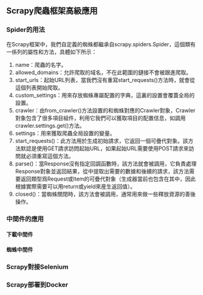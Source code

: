 ## Scrapy爬蟲框架高級應用

### Spider的用法

在Scrapy框架中，我們自定義的蜘蛛都繼承自scrapy.spiders.Spider，這個類有一係列的屬性和方法，具體如下所示：

1. name：爬蟲的名字。
2. allowed_domains：允許爬取的域名，不在此範圍的鏈接不會被跟進爬取。
3. start_urls：起始URL列表，當我們沒有重寫start_requests()方法時，就會從這個列表開始爬取。
4. custom_settings：用來存放蜘蛛專屬配置的字典，這裏的設置會覆蓋全局的設置。
5. crawler：由from_crawler()方法設置的和蜘蛛對應的Crawler對象，Crawler對象包含了很多項目組件，利用它我們可以獲取項目的配置信息，如調用crawler.settings.get()方法。
6. settings：用來獲取爬蟲全局設置的變量。
7. start_requests()：此方法用於生成初始請求，它返回一個可疊代對象。該方法默認是使用GET請求訪問起始URL，如果起始URL需要使用POST請求來訪問就必須重寫這個方法。
8. parse()：當Response沒有指定回調函數時，該方法就會被調用，它負責處理Response對象並返回結果，從中提取出需要的數據和後續的請求，該方法需要返回類型爲Request或Item的可疊代對象（生成器當前也包含在其中，因此根據實際需要可以用return或yield來産生返回值）。
9. closed()：當蜘蛛關閉時，該方法會被調用，通常用來做一些釋放資源的善後操作。

### 中間件的應用

#### 下載中間件



#### 蜘蛛中間件



### Scrapy對接Selenium



### Scrapy部署到Docker

